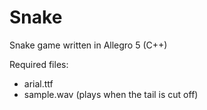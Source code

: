 # Snake
Snake game written in Allegro 5 (C++)

Required files: 
- arial.ttf
- sample.wav (plays when the tail is cut off)
